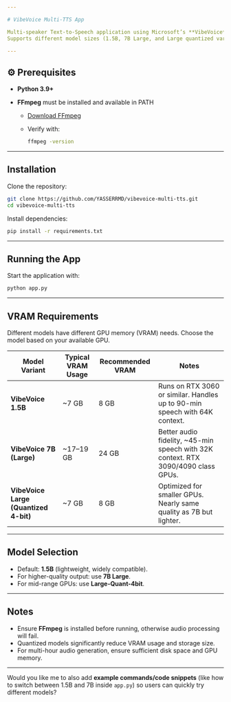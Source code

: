 ```yaml
---

# VibeVoice Multi-TTS App

Multi-speaker Text-to-Speech application using Microsoft’s **VibeVoice** models.
Supports different model sizes (1.5B, 7B Large, and Large quantized variants).

---
```


## ⚙️ Prerequisites

* **Python 3.9+**
* **FFmpeg** must be installed and available in PATH

  * [Download FFmpeg](https://ffmpeg.org/download.html)
  * Verify with:

    ```bash
    ffmpeg -version
    ```

---

## Installation

Clone the repository:

```bash
git clone https://github.com/YASSERRMD/vibevoice-multi-tts.git
cd vibevoice-multi-tts
```

Install dependencies:

```bash
pip install -r requirements.txt
```

---

## Running the App

Start the application with:

```bash
python app.py
```

---

## VRAM Requirements

Different models have different GPU memory (VRAM) needs.
Choose the model based on your available GPU.

| Model Variant                         | Typical VRAM Usage | Recommended VRAM | Notes                                                                              |
| ------------------------------------- | ------------------ | ---------------- | ---------------------------------------------------------------------------------- |
| **VibeVoice 1.5B**                    | \~7 GB             | 8 GB             | Runs on RTX 3060 or similar. Handles up to 90-min speech with 64K context.         |
| **VibeVoice 7B (Large)**              | \~17–19 GB         | 24 GB            | Better audio fidelity, \~45-min speech with 32K context. RTX 3090/4090 class GPUs. |
| **VibeVoice Large (Quantized 4-bit)** | \~7 GB             | 8 GB             | Optimized for smaller GPUs. Nearly same quality as 7B but lighter.                 |

---

## Model Selection

* Default: **1.5B** (lightweight, widely compatible).
* For higher-quality output: use **7B Large**.
* For mid-range GPUs: use **Large-Quant-4bit**.

---

## Notes

* Ensure **FFmpeg** is installed before running, otherwise audio processing will fail.
* Quantized models significantly reduce VRAM usage and storage size.
* For multi-hour audio generation, ensure sufficient disk space and GPU memory.

---

Would you like me to also add **example commands/code snippets** (like how to switch between 1.5B and 7B inside `app.py`) so users can quickly try different models?
